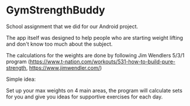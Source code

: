 # GymStrengthBuddy
School assignment that we did for our Android project.

The app itself was designed to help people who are starting weight lifting and don't know too much about the subject.

The calculations for the weights are done by following Jim Wendlers 5/3/1 program (https://www.t-nation.com/workouts/531-how-to-build-pure-strength, https://www.jimwendler.com/)

Simple idea:

Set up your max weights on 4 main areas, the program will calculate sets for you and give you ideas for supportive exercises for each day.

